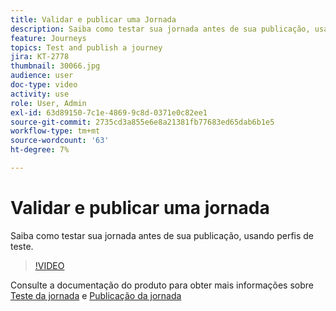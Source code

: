 ```yaml
---
title: Validar e publicar uma Jornada
description: Saiba como testar sua jornada antes de sua publicação, usando perfis de teste.
feature: Journeys
topics: Test and publish a journey
jira: KT-2778
thumbnail: 30066.jpg
audience: user
doc-type: video
activity: use
role: User, Admin
exl-id: 63d89150-7c1e-4869-9c8d-0371e0c82ee1
source-git-commit: 2735cd3a855e6e8a21381fb77683ed65dab6b1e5
workflow-type: tm+mt
source-wordcount: '63'
ht-degree: 7%

---
```


# Validar e publicar uma jornada

Saiba como testar sua jornada antes de sua publicação, usando perfis de teste.

>[!VIDEO](https://video.tv.adobe.com/v/30066?quality=12&learn=on)

Consulte a documentação do produto para obter mais informações sobre [Teste da jornada](https://experienceleague.adobe.com/docs/journeys/using/building-journeys/testing-the-journey.html)
e [Publicação da jornada](https://experienceleague.adobe.com/docs/journeys/using/building-journeys/publishing-the-journey.html)
